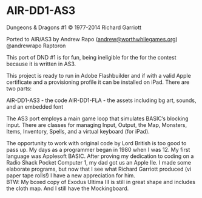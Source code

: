AIR-DD1-AS3
===========

Dungeons & Dragons #1 © 1977-2014 Richard Garriott

Ported to AIR/AS3 by Andrew Rapo (andrew@worthwhilegames.org)
@andrewrapo
Raptoron

This port of DND #1 is for fun, being ineligible for the for the contest because it is written in AS3.

This project is ready to run in Adobe Flashbuilder and if with a valid Apple certificate and a  provisioning
profile it can be installed on iPad.  There are two parts:

AIR-DD1-AS3 - the code
AIR-DD1-FLA - the assets including bg art, sounds, and an embedded font

The AS3 port employs a main game loop that simulates BASIC’s blocking input.  There are classes for
managing Input, Output, the Map, Monsters, Items, Inventory, Spells, and a virtual keyboard (for iPad). 


The opportunity to work with original code by Lord British is too good to pass up.  My days as a programmer
began in 1980 when I was 12.  My first language was Applesoft BASIC.  After proving my dedication to coding
on a Radio Shack Pocket Computer 1, my dad got us an Apple IIe.  I made some elaborate programs, but now that
I see what Richard Garriott produced (vi paper tape rolls!) I have a new appreciation for him.  
BTW: My boxed copy of Exodus Ultima III is still in great shape and includes the cloth map.  And I still have
the Mockingboard.
